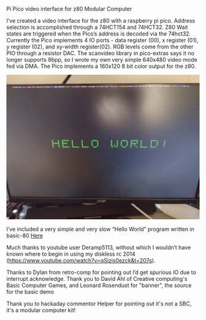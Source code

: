 Pi Pico video interface for z80 Modular Computer

I’ve created a video interface for the z80 with a raspberry pi pico. Address selection is accomplished through a 74HCT154 and 74HCT32. Z80 Wait states are triggered when the Pico’s address is decoded via the 74hct32. Currently the Pico implements 4 IO ports - data register (00), x register (01), y register (02), and xy-width register(02). RGB levels come from the other PIO through a resistor DAC. The scanvideo library in pico-extras says it no longer supports 8bpp, so I wrote my own very simple 640x480 video mode fed via DMA. The Pico implements a 160x120 8 bit color output for the z80. 

![output](output.jpg)


I’ve included a very simple and very slow “Hello World” program written in basic-80
[Here](https://github.com/keyvin/docnotes/blob/master/z80/c/example.bas)


Much thanks to youtube user Deramp5113, without which I wouldn’t have known where to begin in using my diskless rc 2014 (https://www.youtube.com/watch?v=qSizis0ezck&t=207s). 

Thanks to Dylan from retro-comp for pointing out I’d get spurious IO due to interrupt acknowledge.
Thank you to David Ahl of Creative computing's Basic Computer Games, and Leonard Rosendust for "banner", the source for the basic demo

Thank you to hackaday commentor Helper for pointing out it's not a SBC, it's a modular computer kit!
